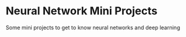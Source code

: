 # Neural Network Mini Projects

Some mini projects to get to know neural networks and deep learning
